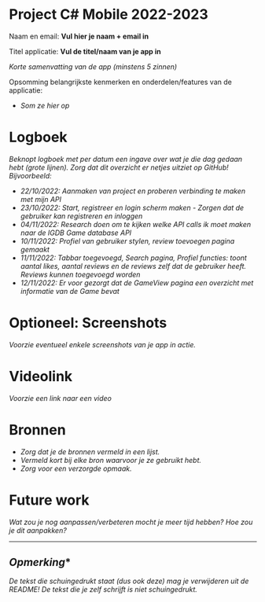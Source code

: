 # Project C# Mobile 2022-2023
Naam en email: **Vul hier je naam + email in**

Titel applicatie: **Vul de titel/naam van je app in**

*Korte samenvatting van de app (minstens 5 zinnen)*

Opsomming belangrijkste kenmerken en onderdelen/features van de applicatie: 
* *Som ze hier op*

# Logboek
*Beknopt logboek met per datum een ingave over wat je die dag gedaan hebt (grote lijnen). Zorg dat dit overzicht er netjes uitziet op GitHub! Bijvoorbeeld:*
* *22/10/2022: Aanmaken van project en proberen verbinding te maken met mijn API*
* *23/10/2022: Start, registreer en login scherm maken - Zorgen dat de gebruiker kan registreren en inloggen*
* *04/11/2022: Research doen om te kijken welke API calls ik moet maken naar de IGDB Game database API*
* *10/11/2022: Profiel van gebruiker stylen, review toevoegen pagina gemaakt*
* *11/11/2022: Tabbar toegevoegd, Search pagina, Profiel functies: toont aantal likes, aantal reviews en de reviews zelf dat de gebruiker heeft. Reviews kunnen toegevoegd worden*
* *12/11/2022: Er voor gezorgt dat de GameView pagina een overzicht met informatie van de Game bevat*

# Optioneel: Screenshots
*Voorzie eventueel enkele screenshots van je app in actie.*

# Videolink
*Voorzie een link naar een video*

# Bronnen
* *Zorg dat je de bronnen vermeld in een lijst.*
* *Vermeld kort bij elke bron waarvoor je ze gebruikt hebt.*
* *Zorg voor een verzorgde opmaak.*

# Future work
*Wat zou je nog aanpassen/verbeteren mocht je meer tijd hebben? Hoe zou je dit aanpakken?* 


---
## *Opmerking**
*De tekst die schuingedrukt staat (dus ook deze) mag je verwijderen uit de README! De tekst die je zelf schrijft is niet schuingedrukt.*
